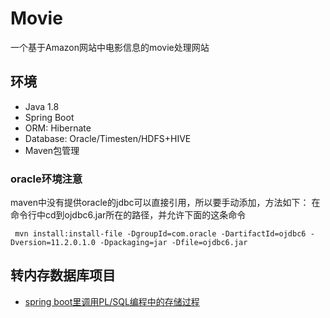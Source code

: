 # Movie
一个基于Amazon网站中电影信息的movie处理网站

## 环境
- Java 1.8
- Spring Boot
- ORM: Hibernate
- Database: Oracle/Timesten/HDFS+HIVE
- Maven包管理

### oracle环境注意
maven中没有提供oracle的jdbc可以直接引用，所以要手动添加，方法如下：
在命令行中cd到ojdbc6.jar所在的路径，并允许下面的这条命令 
```
 mvn install:install-file -DgroupId=com.oracle -DartifactId=ojdbc6 -Dversion=11.2.0.1.0 -Dpackaging=jar -Dfile=ojdbc6.jar
```

## 转内存数据库项目
- [spring boot里调用PL/SQL编程中的存储过程](http://www.it610.com/article/2266736.htm)
